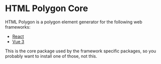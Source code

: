 # HTML Polygon Core

HTML Polygon is a polygon element generator for the following web frameworks:

* [React](../react)
* [Vue 3](../vue)

This is the core package used by the framework specific packages, so you
probably want to install one of those, not this.
